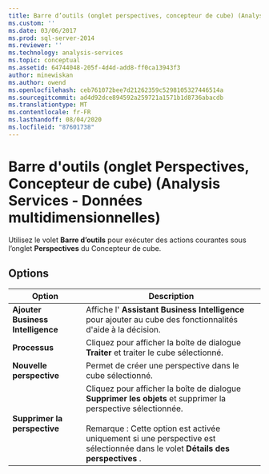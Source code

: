 ```yaml
---
title: Barre d’outils (onglet perspectives, concepteur de cube) (Analysis Services-données multidimensionnelles) | Microsoft Docs
ms.custom: ''
ms.date: 03/06/2017
ms.prod: sql-server-2014
ms.reviewer: ''
ms.technology: analysis-services
ms.topic: conceptual
ms.assetid: 64744048-205f-4d4d-add8-ff0ca13943f3
author: minewiskan
ms.author: owend
ms.openlocfilehash: ceb761072bee7d21262359c5298105327446514a
ms.sourcegitcommit: ad4d92dce894592a259721a1571b1d8736abacdb
ms.translationtype: MT
ms.contentlocale: fr-FR
ms.lasthandoff: 08/04/2020
ms.locfileid: "87601738"
---
```

# <a name="toolbar-perspectives-tab-cube-designer-analysis-services---multidimensional-data"></a>Barre d'outils (onglet Perspectives, Concepteur de cube) (Analysis Services - Données multidimensionnelles)
  Utilisez le volet **Barre d’outils** pour exécuter des actions courantes sous l’onglet **Perspectives** du Concepteur de cube.  
  
## <a name="options"></a>Options  
  
|Option|Description|  
|------------|-----------------|  
|**Ajouter Business Intelligence**|Affiche l' **Assistant Business Intelligence** pour ajouter au cube des fonctionnalités d'aide à la décision.|  
|**Processus**|Cliquez pour afficher la boîte de dialogue **Traiter** et traiter le cube sélectionné.|  
|**Nouvelle perspective**|Permet de créer une perspective dans le cube sélectionné.|  
|**Supprimer la perspective**|Cliquez pour afficher la boîte de dialogue **Supprimer les objets** et supprimer la perspective sélectionnée.<br /><br /> Remarque : Cette option est activée uniquement si une perspective est sélectionnée dans le volet **Détails des perspectives** .|  
  
  
